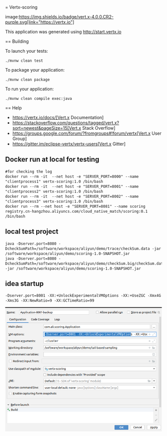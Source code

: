 = Vertx-scoring

image:https://img.shields.io/badge/vert.x-4.0.0.CR2-purple.svg[link="https://vertx.io"]

This application was generated using http://start.vertx.io

== Building

To launch your tests:
```
./mvnw clean test
```

To package your application:
```
./mvnw clean package
```

To run your application:
```
./mvnw clean compile exec:java
```

== Help

* https://vertx.io/docs/[Vert.x Documentation]
* https://stackoverflow.com/questions/tagged/vert.x?sort=newest&pageSize=15[Vert.x Stack Overflow]
* https://groups.google.com/forum/?fromgroups#!forum/vertx[Vert.x User Group]
* https://gitter.im/eclipse-vertx/vertx-users[Vert.x Gitter]

## Docker run at local for testing
```
#for checking the log
docker run --rm -it  --net host -e "SERVER_PORT=8000" --name "clientprocess1" vertx-scoring:1.0 /bin/bash
docker run --rm -it  --net host -e "SERVER_PORT=8001" --name "clientprocess2" vertx-scoring:1.0 /bin/bash
docker run --rm -it  --net host -e "SERVER_PORT=8002" --name "clientprocess3" vertx-scoring:1.0 /bin/bash
docker run --rm --net host -e "SERVER_PORT=8081" --name scoring registry.cn-hangzhou.aliyuncs.com/cloud_native_match/scoring:0.1 /bin/bash
```

## local test project
```
java -Dserver.port=8080 -DcheckSumPath=/software/workspace/aliyun/demo/trace/checkSum.data -jar /software/workspace/aliyun/demo/scoring-1.0-SNAPSHOT.jar
java -Dserver.port=8080 -DcheckSumPath=/software/workspace/aliyun/demo/checkSum.big/checkSum.data -jar /software/workspace/aliyun/demo/scoring-1.0-SNAPSHOT.jar

```

## idea startup
```
-Dserver.port=8001 -XX:+UnlockExperimentalVMOptions -XX:+UseZGC -Xmx4G -Xms3G -XX:NewRatio=9 -XX:GCTimeRatio=99
```
![statup](./src/test/resources/images/startup.png)
